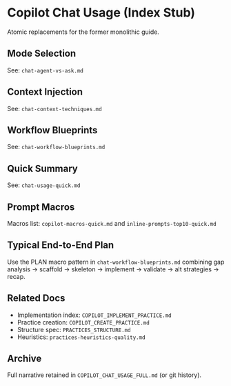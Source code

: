 <!-- COPILOT_CONTEXT_TAGS: chat-usage, prompts, agent-mode, ask-mode, context-strategy -->
# Copilot Chat Usage (Index Stub)

Atomic replacements for the former monolithic guide.

## Mode Selection

See: `chat-agent-vs-ask.md`

## Context Injection

See: `chat-context-techniques.md`

## Workflow Blueprints

See: `chat-workflow-blueprints.md`

## Quick Summary

See: `chat-usage-quick.md`

## Prompt Macros

Macros list: `copilot-macros-quick.md` and `inline-prompts-top10-quick.md`

## Typical End-to-End Plan

Use the PLAN macro pattern in `chat-workflow-blueprints.md` combining gap analysis → scaffold → skeleton → implement → validate → alt strategies → recap.

## Related Docs

- Implementation index: `COPILOT_IMPLEMENT_PRACTICE.md`
- Practice creation: `COPILOT_CREATE_PRACTICE.md`
- Structure spec: `PRACTICES_STRUCTURE.md`
- Heuristics: `practices-heuristics-quality.md`

## Archive

Full narrative retained in `COPILOT_CHAT_USAGE_FULL.md` (or git history).
